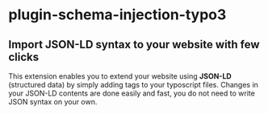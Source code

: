 # plugin-schema-injection-typo3

## Import JSON-LD syntax to your website with few clicks
This extension enables you to extend your website using **JSON-LD** (structured data) by simply adding tags to your typoscript files.
Changes in your JSON-LD contents are done easily and fast, you do not need to write JSON syntax on your own.

